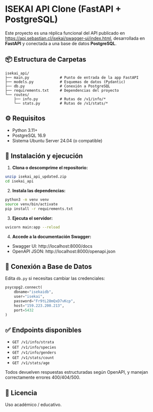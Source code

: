 # ISEKAI API Clone (FastAPI + PostgreSQL)

Este proyecto es una réplica funcional del API publicado en https://api.sebastian.cl/isekai/swagger-ui/index.html, desarrollada en **FastAPI** y conectada a una base de datos **PostgreSQL**.

## 📦 Estructura de Carpetas

```
isekai_api/
├── main.py              # Punto de entrada de la app FastAPI
├── models.py            # Esquemas de datos (Pydantic)
├── db.py                # Conexión a PostgreSQL
├── requirements.txt     # Dependencias del proyecto
└── routes/
    ├── info.py          # Rutas de /v1/info/*
    └── stats.py         # Rutas de /v1/stats/*
```

## ⚙️ Requisitos

- Python 3.11+
- PostgreSQL 16.9
- Sistema Ubuntu Server 24.04 (o compatible)

## 🚀 Instalación y ejecución

1. **Clona o descomprime el repositorio:**

```bash
unzip isekai_api_updated.zip
cd isekai_api
```

2. **Instala las dependencias:**

```bash
python3 -m venv venv
source venv/bin/activate
pip install -r requirements.txt
```

3. **Ejecuta el servidor:**

```bash
uvicorn main:app --reload
```

4. **Accede a la documentación Swagger:**

- Swagger UI: http://localhost:8000/docs
- OpenAPI JSON: http://localhost:8000/openapi.json

## 🔗 Conexión a Base de Datos

Edita `db.py` si necesitas cambiar las credenciales:

```python
psycopg2.connect(
    dbname="isekaidb",
    user="isekai",
    password="Fr9tL28mQxD7vKcp",
    host="159.223.200.213",
    port=5432
)
```

## ✅ Endpoints disponibles

- `GET /v1/info/strata`
- `GET /v1/info/species`
- `GET /v1/info/genders`
- `GET /v1/stats/count`
- `GET /v1/stats/age`

Todos devuelven respuestas estructuradas según OpenAPI, y manejan correctamente errores 400/404/500.

## 📄 Licencia

Uso académico / educativo.
